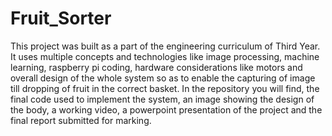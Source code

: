 # Fruit_Sorter
This project was built as a part of the engineering curriculum of Third Year. It uses multiple concepts and technologies like image processing, machine learning, raspberry pi coding, hardware considerations like motors and overall design of the whole system so as to enable the capturing of image till dropping of fruit in the correct basket. In the repository you will find, the final code used to implement the system, an image showing the design of the body, a working video, a powerpoint presentation of the project and the final report submitted for marking.
